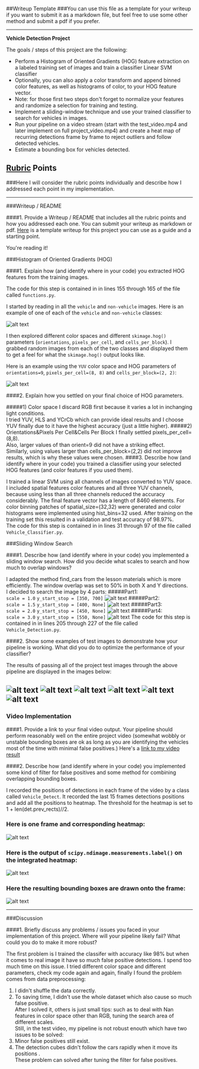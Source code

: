 ##Writeup Template
###You can use this file as a template for your writeup if you want to submit it as a markdown file, but feel free to use some other method and submit a pdf if you prefer.

---

**Vehicle Detection Project**

The goals / steps of this project are the following:

* Perform a Histogram of Oriented Gradients (HOG) feature extraction on a labeled training set of images and train a classifier Linear SVM classifier
* Optionally, you can also apply a color transform and append binned color features, as well as histograms of color, to your HOG feature vector. 
* Note: for those first two steps don't forget to normalize your features and randomize a selection for training and testing.
* Implement a sliding-window technique and use your trained classifier to search for vehicles in images.
* Run your pipeline on a video stream (start with the test_video.mp4 and later implement on full project_video.mp4) and create a heat map of recurring detections frame by frame to reject outliers and follow detected vehicles.
* Estimate a bounding box for vehicles detected.

[//]: # (Image References)
[image1]: ./output_images/car_not_car.png
[image2]: ./output_images/HOG_example.png
[image3]: ./output_images/sliding_windows1.png
[image4]: ./output_images/sliding_window1.png
[image5]: ./output_images/bboxes_and_heat.png
[image6]: ./output_images/labels_map.png
[image7]: ./output_images/output_bboxes.png
[image8]: ./output_images/sliding_windows2.png
[image9]: ./output_images/sliding_windows3.png
[image10]: ./output_images/sliding_windows4.png
[image11]: ./output_images/sliding_window2.png
[image12]: ./output_images/sliding_window3.png
[image13]: ./output_images/sliding_window4.png
[image14]: ./output_images/sliding_window5.png
[image15]: ./output_images/sliding_window6.png
[video1]: ./output_videos/output.mp4

## [Rubric](https://review.udacity.com/#!/rubrics/513/view) Points
###Here I will consider the rubric points individually and describe how I addressed each point in my implementation.  

---
###Writeup / README

####1. Provide a Writeup / README that includes all the rubric points and how you addressed each one.  You can submit your writeup as markdown or pdf.  [Here](https://github.com/udacity/CarND-Vehicle-Detection/blob/master/writeup_template.md) is a template writeup for this project you can use as a guide and a starting point.  

You're reading it!

###Histogram of Oriented Gradients (HOG)

####1. Explain how (and identify where in your code) you extracted HOG features from the training images.

The code for this step is contained in in lines 155 through 165 of the file called `functions.py`.  

I started by reading in all the `vehicle` and `non-vehicle` images.  Here is an example of one of each of the `vehicle` and `non-vehicle` classes:

![alt text][image1]

I then explored different color spaces and different `skimage.hog()` parameters (`orientations`, `pixels_per_cell`, and `cells_per_block`).  I grabbed random images from each of the two classes and displayed them to get a feel for what the `skimage.hog()` output looks like.

Here is an example using the `YUV` color space and HOG parameters of `orientations=9`, `pixels_per_cell=(8, 8)` and `cells_per_block=(2, 2)`:


![alt text][image2]

####2. Explain how you settled on your final choice of HOG parameters.

#####1) Color space
I discard RGB first because it varies a lot in inchanging light conditions.  
I tried YUV, HLS and YCrCb which can provide ideal results and I choose YUV finally due to it have the highest accuracy (just a little higher). 
#####2) Orientations&Pixels Per Cell&Cells Per Block
I finally settled pixels_per_cell=(8,8).  
Also, larger values of than orient=9 did not have a striking effect.  
Similarly, using values larger than cells_per_block=(2,2) did not improve results, which is why these values were chosen.
####3. Describe how (and identify where in your code) you trained a classifier using your selected HOG features (and color features if you used them).

I trained a linear SVM using all channels of images converted to YUV space. I included spatial features color features and all three YUV channels, because using less than all three channels reduced the accuracy considerably. The final feature vector has a length of 8460 elements. For color binning patches of spatial_size=(32,32) were generated and color histograms were implemented using hist_bins=32 used. After training on the training set this resulted in a validation and test accuracy of 98.97%.   
The code for this step is contained in in lines 31 through 97 of the file called `Vehicle_Classifier.py`.  


###Sliding Window Search

####1. Describe how (and identify where in your code) you implemented a sliding window search.  How did you decide what scales to search and how much to overlap windows?

I adapted the method find_cars from the lesson materials which is more efficiently. The window overlap was set to 50% in both X and Y directions.  
I decided to search the image by 4 parts:
#####Part1:  
`scale = 1.0`
`y_start_stop = [350, 700]`
![alt text][image3]
#####Part2:  
`scale = 1.5`
`y_start_stop = [400, None]`
![alt text][image8]
#####Part3:  
`scale = 2.0`
`y_start_stop = [450, None]`
![alt text][image9]
#####Part4:  
`scale = 3.0`
`y_start_stop = [550, None]`
![alt text][image10]
The code for this step is contained in in lines 205 through 227 of the file called `Vehicle_Detection.py`.  


####2. Show some examples of test images to demonstrate how your pipeline is working.  What did you do to optimize the performance of your classifier?

The results of passing all of the project test images through the above pipeline are displayed in the images below:

![alt text][image4]
![alt text][image11]
![alt text][image12]
![alt text][image13]
![alt text][image14]
![alt text][image15]
---

### Video Implementation

####1. Provide a link to your final video output.  Your pipeline should perform reasonably well on the entire project video (somewhat wobbly or unstable bounding boxes are ok as long as you are identifying the vehicles most of the time with minimal false positives.)
Here's a [link to my video result](./output_videos/output.mp4)


####2. Describe how (and identify where in your code) you implemented some kind of filter for false positives and some method for combining overlapping bounding boxes.

I recorded the positions of detections in each frame of the video by a class called `Vehicle_Detect`. It recorded the last 15 frames detections positions and  add all the positions to heatmap. The threshold for the heatmap is set to 1 + len(det.prev_rects)//2.

### Here is one frame and corresponding heatmap:

![alt text][image5]

### Here is the output of `scipy.ndimage.measurements.label()` on the integrated heatmap:
![alt text][image6]

### Here the resulting bounding boxes are drawn onto the frame:
![alt text][image7]



---

###Discussion

####1. Briefly discuss any problems / issues you faced in your implementation of this project.  Where will your pipeline likely fail?  What could you do to make it more robust?

The first problem is I trained the classifer with accuracy like 98% but when it comes to real image it have so much false positive detections. I spend too much time on this issue. I tried different color space and different parameters, check my code again and again, finally I found the problem comes from data preprocessing:  
1. I didn't shuffle the data correctly.  
2. To saving time, I didn't use the whole dataset which also cause so much false positive.  
After I solved it, others is just small tips: such as to deal with Nan features in color space other than RGB, tuning the search area of different scales.  
Still, in the test video, my pipeline is not robust enouth which have two issues to be solved:  
1. Minor false positives still exist.  
2. The detection cubes didn't follow the cars rapidly when it move its positions .  
These problem can solved after tuning the filter for false positives.


